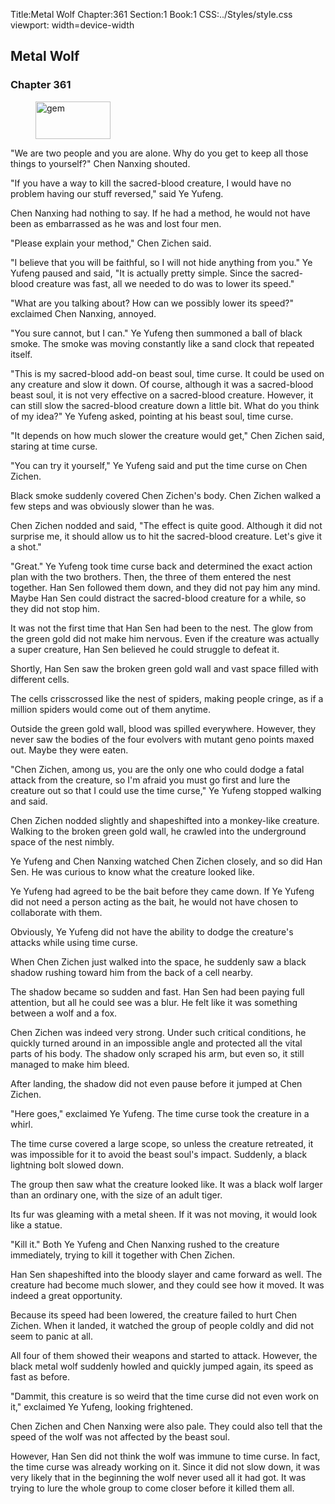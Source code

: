 Title:Metal Wolf 
Chapter:361 
Section:1 
Book:1 
CSS:../Styles/style.css 
viewport: width=device-width
  
## Metal Wolf
### Chapter 361 
<figure>
	<img src="../Images/gem.gif" alt="gem" id="gem" width="120" height="60" />
</figure>
  

  
  "We are two people and you are alone. Why do you get to keep all those things to yourself?" Chen Nanxing shouted.

"If you have a way to kill the sacred-blood creature, I would have no problem having our stuff reversed," said Ye Yufeng.

Chen Nanxing had nothing to say. If he had a method, he would not have been as embarrassed as he was and lost four men.

"Please explain your method," Chen Zichen said.

"I believe that you will be faithful, so I will not hide anything from you." Ye Yufeng paused and said, "It is actually pretty simple. Since the sacred-blood creature was fast, all we needed to do was to lower its speed."

"What are you talking about? How can we possibly lower its speed?" exclaimed Chen Nanxing, annoyed.

"You sure cannot, but I can." Ye Yufeng then summoned a ball of black smoke. The smoke was moving constantly like a sand clock that repeated itself.

"This is my sacred-blood add-on beast soul, time curse. It could be used on any creature and slow it down. Of course, although it was a sacred-blood beast soul, it is not very effective on a sacred-blood creature. However, it can still slow the sacred-blood creature down a little bit. What do you think of my idea?" Ye Yufeng asked, pointing at his beast soul, time curse.

"It depends on how much slower the creature would get," Chen Zichen said, staring at time curse.

"You can try it yourself," Ye Yufeng said and put the time curse on Chen Zichen.

Black smoke suddenly covered Chen Zichen's body. Chen Zichen walked a few steps and was obviously slower than he was.

Chen Zichen nodded and said, "The effect is quite good. Although it did not surprise me, it should allow us to hit the sacred-blood creature. Let's give it a shot."

"Great." Ye Yufeng took time curse back and determined the exact action plan with the two brothers. Then, the three of them entered the nest together. Han Sen followed them down, and they did not pay him any mind. Maybe Han Sen could distract the sacred-blood creature for a while, so they did not stop him.

It was not the first time that Han Sen had been to the nest. The glow from the green gold did not make him nervous. Even if the creature was actually a super creature, Han Sen believed he could struggle to defeat it.

Shortly, Han Sen saw the broken green gold wall and vast space filled with different cells.

The cells crisscrossed like the nest of spiders, making people cringe, as if a million spiders would come out of them anytime.

Outside the green gold wall, blood was spilled everywhere. However, they never saw the bodies of the four evolvers with mutant geno points maxed out. Maybe they were eaten.

"Chen Zichen, among us, you are the only one who could dodge a fatal attack from the creature, so I'm afraid you must go first and lure the creature out so that I could use the time curse," Ye Yufeng stopped walking and said.

Chen Zichen nodded slightly and shapeshifted into a monkey-like creature. Walking to the broken green gold wall, he crawled into the underground space of the nest nimbly.

Ye Yufeng and Chen Nanxing watched Chen Zichen closely, and so did Han Sen. He was curious to know what the creature looked like.

Ye Yufeng had agreed to be the bait before they came down. If Ye Yufeng did not need a person acting as the bait, he would not have chosen to collaborate with them.

Obviously, Ye Yufeng did not have the ability to dodge the creature's attacks while using time curse.

When Chen Zichen just walked into the space, he suddenly saw a black shadow rushing toward him from the back of a cell nearby.

The shadow became so sudden and fast. Han Sen had been paying full attention, but all he could see was a blur. He felt like it was something between a wolf and a fox.

Chen Zichen was indeed very strong. Under such critical conditions, he quickly turned around in an impossible angle and protected all the vital parts of his body. The shadow only scraped his arm, but even so, it still managed to make him bleed.

After landing, the shadow did not even pause before it jumped at Chen Zichen.

"Here goes," exclaimed Ye Yufeng. The time curse took the creature in a whirl.

The time curse covered a large scope, so unless the creature retreated, it was impossible for it to avoid the beast soul's impact. Suddenly, a black lightning bolt slowed down.

The group then saw what the creature looked like. It was a black wolf larger than an ordinary one, with the size of an adult tiger.

Its fur was gleaming with a metal sheen. If it was not moving, it would look like a statue.

"Kill it." Both Ye Yufeng and Chen Nanxing rushed to the creature immediately, trying to kill it together with Chen Zichen.

Han Sen shapeshifted into the bloody slayer and came forward as well. The creature had become much slower, and they could see how it moved. It was indeed a great opportunity.

Because its speed had been lowered, the creature failed to hurt Chen Zichen. When it landed, it watched the group of people coldly and did not seem to panic at all.

All four of them showed their weapons and started to attack. However, the black metal wolf suddenly howled and quickly jumped again, its speed as fast as before.

"Dammit, this creature is so weird that the time curse did not even work on it," exclaimed Ye Yufeng, looking frightened.

Chen Zichen and Chen Nanxing were also pale. They could also tell that the speed of the wolf was not affected by the beast soul.

However, Han Sen did not think the wolf was immune to time curse. In fact, the time curse was already working on it. Since it did not slow down, it was very likely that in the beginning the wolf never used all it had got. It was trying to lure the whole group to come closer before it killed them all.
